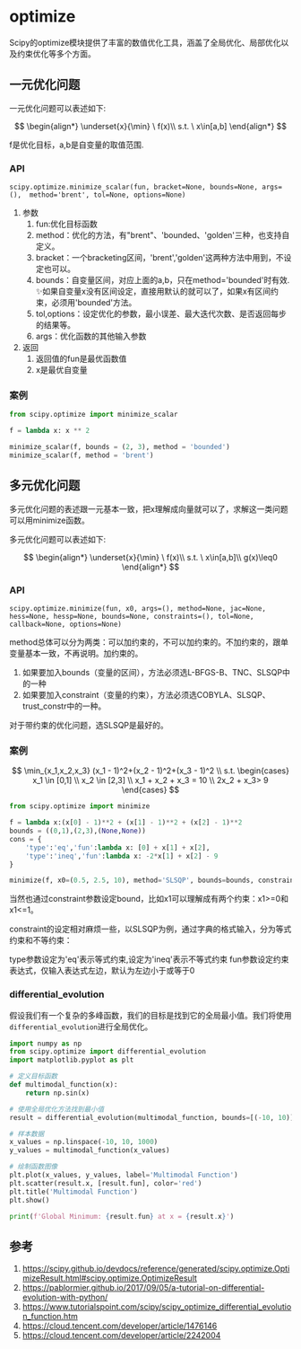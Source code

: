 # optimize



Scipy的optimize模块提供了丰富的数值优化工具，涵盖了全局优化、局部优化以及约束优化等多个方面。



## 一元优化问题
一元优化问题可以表述如下:

$$
\begin{align*}
\underset{x}{\min} \ f(x)\\
s.t. \ x\in[a,b]
\end{align*}
$$

f是优化目标，a,b是自变量的取值范围.



### API
`scipy.optimize.minimize_scalar(fun, bracket=None, bounds=None, args=(),  method='brent', tol=None, options=None)`
1. 参数
    1. fun:优化目标函数
    2. method：优化的方法，有"brent"、'bounded、'golden'三种，也支持自定义。
    3. bracket：一个bracketing区间，'brent','golden'这两种方法中用到，不设定也可以。
    4. bounds：自变量区间，对应上面的a,b，只在method='bounded'时有效. ✨如果自变量x没有区间设定，直接用默认的就可以了，如果x有区间约束，必须用'bounded'方法。
    5. tol,options：设定优化的参数，最小误差、最大迭代次数、是否返回每步的结果等。
    6. args：优化函数的其他输入参数
2. 返回
    1. 返回值的fun是最优函数值
    2. x是最优自变量


### 案例

```python
from scipy.optimize import minimize_scalar

f = lambda x: x ** 2

minimize_scalar(f, bounds = (2, 3), method = 'bounded')
minimize_scalar(f, method = 'brent')
```


## 多元优化问题

多元优化问题的表述跟一元基本一致，把x理解成向量就可以了，求解这一类问题可以用minimize函数。

多元优化问题可以表述如下:

$$
\begin{align*}
\underset{x}{\min} \ f(x)\\
s.t. \ x\in[a,b]\\
g(x)\leq0
\end{align*}
$$


### API
`scipy.optimize.minimize(fun, x0, args=(), method=None, jac=None, hess=None, hessp=None, bounds=None, constraints=(), tol=None, callback=None, options=None)`


method总体可以分为两类：可以加约束的，不可以加约束的。不加约束的，跟单变量基本一致，不再说明。加约束的。
1. 如果要加入bounds（变量的区间），方法必须选L-BFGS-B、TNC、SLSQP中的一种
2. 如果要加入constraint（变量的约束），方法必须选COBYLA、SLSQP、trust_constr中的一种。


对于带约束的优化问题，选SLSQP是最好的。


### 案例
$$
\min_{x_1,x_2,x_3} (x_1 - 1)^2+(x_2 - 1)^2+(x_3 - 1)^2 \\
s.t. \begin{cases}
x_1 \in [0,1] \\
x_2 \in [2,3] \\
x_1 + x_2 + x_3 = 10 \\
2x_2 + x_3> 9 
\end{cases}
$$


```python
from scipy.optimize import minimize

f = lambda x:(x[0] - 1)**2 + (x[1] - 1)**2 + (x[2] - 1)**2
bounds = ((0,1),(2,3),(None,None))
cons = {
    'type':'eq','fun':lambda x: [0] + x[1] + x[2],
    'type':'ineq','fun':lambda x: -2*x[1] + x[2] - 9
}

minimize(f, x0=(0.5, 2.5, 10), method='SLSQP', bounds=bounds, constraints=cons)
```

当然也通过constraint参数设定bound，比如x1可以理解成有两个约束：x1>=0和x1<=1。

constraint的设定相对麻烦一些，以SLSQP为例，通过字典的格式输入，分为等式约束和不等约束：

type参数设定为'eq'表示等式约束,设定为'ineq'表示不等式约束
fun参数设定约束表达式，仅输入表达式左边，默认为左边小于或等于0


### differential_evolution

假设我们有一个复杂的多峰函数，我们的目标是找到它的全局最小值。我们将使用`differential_evolution`进行全局优化。


```python
import numpy as np
from scipy.optimize import differential_evolution
import matplotlib.pyplot as plt

# 定义目标函数
def multimodal_function(x):
    return np.sin(x)

# 使用全局优化方法找到最小值
result = differential_evolution(multimodal_function, bounds=[(-10, 10)])

# 样本数据
x_values = np.linspace(-10, 10, 1000)
y_values = multimodal_function(x_values)

# 绘制函数图像
plt.plot(x_values, y_values, label='Multimodal Function')
plt.scatter(result.x, [result.fun], color='red')
plt.title('Multimodal Function')
plt.show()

print(f'Global Minimum: {result.fun} at x = {result.x}')
```







## 参考
1. https://scipy.github.io/devdocs/reference/generated/scipy.optimize.OptimizeResult.html#scipy.optimize.OptimizeResult
2. https://pablormier.github.io/2017/09/05/a-tutorial-on-differential-evolution-with-python/
3. https://www.tutorialspoint.com/scipy/scipy_optimize_differential_evolution_function.htm
4. https://cloud.tencent.com/developer/article/1476146
5. https://cloud.tencent.com/developer/article/2242004















